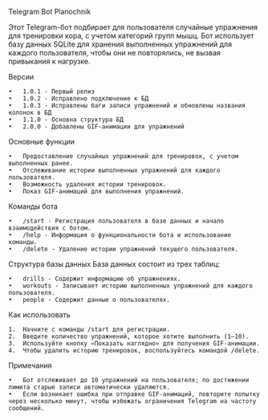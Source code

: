 Telegram Bot Planochnik

Этот Telegram-бот подбирает для пользователя случайные упражнения для тренировки кора, с учетом категорий групп мышц. 
Бот использует базу данных SQLite для хранения выполненных упражнений для каждого пользователя, чтобы они не повторялись, не вызвая привыкания к нагрузке.

Версии

	•	1.0.1 - Первый релиз
	•	1.0.2 - Исправлено подключение к БД
	•	1.0.3 - Исправлены баги записи упражнений и обновлены названия колонок в БД
	•	1.1.0 - Основна структура БД
	•	2.0.0 - Добавлены GIF-анимации для упражнений

Основные функции

	•	Предоставление случайных упражнений для тренировок, с учетом выполненных ранее.
	•	Отслеживание истории выполненных упражнений для каждого пользователя.
	•	Возможность удаления истории тренировок.
	•	Показ GIF-анимаций для выполнения упражнений.

Команды бота

	•	/start - Регистрация пользователя в базе данных и начало взаимодействия с ботом.
	•	/help - Информация о функциональности бота и использование команды.
	•	/delete - Удаление истории упражнений текущего пользователя.
 
Структура базы данных
База данных состоит из трех таблиц:

	•	drills - Содержит информацию об упражнениях.
	•	workouts - Записывает историю выполненных упражнений для каждого пользователя.
	•	people - Содержит данные о пользователях.

Как использовать

	1.	Начните с команды /start для регистрации.
	2.	Введите количество упражнений, которое хотите выполнить (1–10).
	3.	Используйте кнопку «Показать наглядно» для получения GIF-анимации.
	4.	Чтобы удалить историю тренировок, воспользуйтесь командой /delete.

Примечания

	•	Бот отслеживает до 10 упражнений на пользователя; по достижении лимита старые записи автоматически удаляются.
	•	Если возникает ошибка при отправке GIF-анимаций, повторите попытку через несколько минут, чтобы избежать ограничения Telegram на частоту сообщений.
